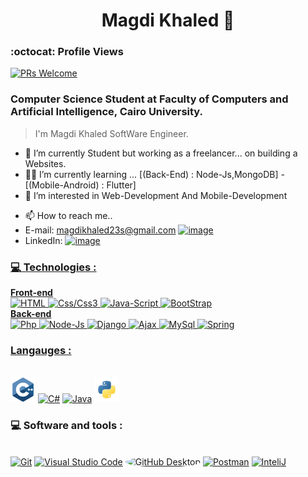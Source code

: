 
<!--
**Magdi-khaled/Magdi-Khaled** is a ✨ _special_ ✨ repository because its `README.md` (this file) appears on your GitHub profile.

Here are some ideas to get you started:

- 🔭 I’m currently working on ...
- 🌱 I’m currently learning ...
- 👯 I’m looking to collaborate on ...
- 🤔 I’m looking for help with ...
- 💬 Ask me about ...
- 📫 How to reach me: ...
- 😄 Pronouns: ...
- ⚡ Fun fact: ...
-->
<h1 align = 'center'>Magdi Khaled 👋</h1>

### :octocat: Profile Views

[![PRs Welcome](https://komarev.com/ghpvc/?username=Magdi-khaled&label=Profile%20views&color=0e75b6&style=flat)](https://github.com/Magdi-khaled)
### Computer Science Student at Faculty of Computers and Artificial Intelligence, Cairo University.

> I'm Magdi Khaled SoftWare Engineer.

- 🔭 I’m currently Student but working as a freelancer... on building a Websites.
- 👨‍💻  I’m currently learning ... [(Back-End) : Node-Js,MongoDB] - [(Mobile-Android) : Flutter]
- 👀 I’m interested in Web-Development And Mobile-Development
<!-- - 🎯 Pesonal Portfolio Website: [Portfolio](https://larrymahumot.github.io/) -->
- 📫 How to reach me..
-  E-mail: magdikhaled23s@gmail.com
<a target="_blank" rel="noopener noreferrer nofollow" href="mailto: magdikhaled23s@gmail.com"><img src="https://user-images.githubusercontent.com/112272836/215079596-072098c2-d4b9-44ff-a327-489ca029aa75.png" alt="image" style="max-width: 100%;width:40px;height:40px;"></a>
- LinkedIn: <a target="_blank" rel="noopener noreferrer nofollow" href="https://www.linkedin.com/in/magdi-khaled-2b1b61206/"><img src="https://user-images.githubusercontent.com/112272836/215079502-3d1bf17f-345f-48b0-8276-ff1a1e370742.png" alt="image" style="max-width: 100%;width:40px;height:40px;">

### 💻 Technologies :
   <div style="margin-left=25px;">
      <div>
        <h4 style="padding:0;margin:0;">Front-end</h4>
         <img width="30px" title = "HTML" src="https://cdn.jsdelivr.net/gh/devicons/devicon/icons/html5/html5-original.svg" /> 
         <img width="30px" title = "Css/Css3" src="https://cdn.jsdelivr.net/gh/devicons/devicon/icons/css3/css3-plain.svg" /> 
         <img width="30px" title = "Java-Script" src="https://cdn.jsdelivr.net/gh/devicons/devicon/icons/javascript/javascript-original.svg" />
         <img width="30px" title = "BootStrap" src="https://user-images.githubusercontent.com/25181517/183898054-b3d693d4-dafb-4808-a509-bab54cf5de34.png" />
         </div>
        <div>
            <h4 style="padding:0;margin:0;">Back-end</h4>
            <img width="30px" title = "Php" src="https://cdn.jsdelivr.net/gh/devicons/devicon/icons/php/php-original.svg" />
            <img width="30px" title = "Node-Js" src="https://cdn.jsdelivr.net/gh/devicons/devicon/icons/nodejs/nodejs-original.svg" />
            <img width="30px" title = "Django" src="">
            <img width="30px" title = "Ajax" src="">
            <img width="30px" title = "MySql" src="">
            <img width="30px" alt="Spring" src="https://user-images.githubusercontent.com/25181517/117201470-f6d56780-adec-11eb-8f7c-e70e376cfd07.png">
        </div>
        <div>
    </div>
 
### Langauges :
   <p>
      <br>
      <a href="#"><img width="40px" title = "C++" alt="C++" 
                   src="https://raw.githubusercontent.com/github/explore/80688e429a7d4ef2fca1e82350fe8e3517d3494d/topics/cpp/cpp.png"></a>
      <a href="#"><img width="40px" title = "C#" src=""></a>
      <a href="#"><img width="40px" title = "Java" src="https://user-images.githubusercontent.com/25181517/117201156-9a724800-adec-11eb-9a9d-3cd0f67da4bc.png"></a>
      <a href="#"><img width="40px" title = "Python"src="https://raw.githubusercontent.com/github/explore/80688e429a7d4ef2fca1e82350fe8e3517d3494d/topics/python/python.png"></a>
      <a href="#"></a>
   </p>
      
### 💻 Software and tools :
   <p>
      <br>
      <a href="#"><img alt="Git" width= "40px" src="https://user-images.githubusercontent.com/25181517/192108372-f71d70ac-7ae6-4c0d-8395-51d8870c2ef0.png"></a>
      <a href="#"><img alt="Visual Studio Code" src="https://img.shields.io/badge/Visual%20Studio%20Code-0078d7.svg?logo=visual-studio-code&logoColor=white"></a>
      <a href="#"><img style="border-radius:50%" alt="GitHub Desktop" src="https://img.shields.io/badge/GitHub%20Desktop-8034A9.svg?logo=github&logoColor=white"></a>
      <a href="#"><img title = "Postman" width = "40px" src="https://user-images.githubusercontent.com/25181517/192109061-e138ca71-337c-4019-8d42-4792fdaa7128.png"></a>
      <a href="#"><img title = "InteliJ" width = "40px" src="https://user-images.githubusercontent.com/25181517/192108890-200809d1-439c-4e23-90d3-b090cf9a4eea.png"></a>
      
   </p>
     

